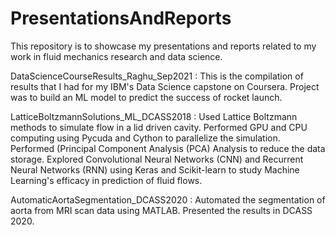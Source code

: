 # PresentationsAndReports

This repository is to showcase my presentations and reports related to my work in fluid mechanics research and data science. 

DataScienceCourseResults_Raghu_Sep2021 :
This is the compilation of results that I had for my IBM's Data Science capstone on Coursera. Project was to build an ML model to predict the success of rocket launch. 

LatticeBoltzmannSolutions_ML_DCASS2018 : 
Used Lattice Boltzmann methods to simulate flow in a lid driven cavity. Performed GPU and CPU computing using Pycuda and Cython to parallelize the simulation. Performed (Principal Component Analysis (PCA) Analysis to reduce the data storage. Explored Convolutional Neural Networks (CNN) and Recurrent Neural Networks (RNN) using Keras and Scikit-learn to study Machine Learning's efficacy in prediction of fluid flows. 

AutomaticAortaSegmentation_DCASS2020 : 
Automated the segmentation of aorta from MRI scan data using MATLAB. Presented the results in DCASS 2020. 



